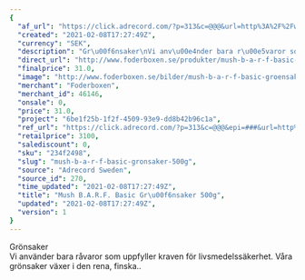 ```yaml
---
{
  "af_url": "https://click.adrecord.com/?p=313&c=@@@&url=http%3A%2F%2Fwww.foderboxen.se%2Fprodukter%2Fmush-b-a-r-f-basic-groensaker-500g%2C693",
  "created": "2021-02-08T17:27:49Z",
  "currency": "SEK",
  "description": "Gr\u00f6nsaker\nVi anv\u00e4nder bara r\u00e5varor som uppfyller kraven f\u00f6r livsmedelss\u00e4kerhet. V\u00e5ra gr\u00f6nsaker v\u00e4xer i den rena, finska..",
  "direct_url": "http://www.foderboxen.se/produkter/mush-b-a-r-f-basic-groensaker-500g,693",
  "finalprice": 31.0,
  "image": "http://www.foderboxen.se/bilder/mush-b-a-r-f-basic-groensaker-500g-693.png",
  "merchant": "Foderboxen",
  "merchant_id": 46146,
  "onsale": 0,
  "price": 31.0,
  "project": "6be1f25b-1f2f-4509-93e9-dd8b42b96c1a",
  "ref_url": "https://click.adrecord.com/?p=313&c=@@@&epi=###&url=http%3A%2F%2Fwww.foderboxen.se%2Fprodukter%2Fmush-b-a-r-f-basic-groensaker-500g%2C693",
  "retailprice": 3100,
  "salediscount": 0,
  "sku": "234f2498",
  "slug": "mush-b-a-r-f-basic-gronsaker-500g",
  "source": "Adrecord Sweden",
  "source_id": 270,
  "time_updated": "2021-02-08T17:27:49Z",
  "title": "Mush B.A.R.F. Basic Gr\u00f6nsaker 500g",
  "updated": "2021-02-08T17:27:49Z",
  "version": 1
}
---
```


<p> Grönsaker<br>Vi använder bara råvaror som uppfyller kraven för livsmedelssäkerhet. Våra grönsaker växer i den rena, finska..</p>
